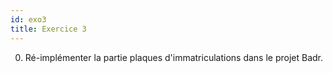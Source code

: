 ```yaml
---
id: exo3
title: Exercice 3
---
```


0. Ré-implémenter la partie plaques d'immatriculations dans le projet Badr.

